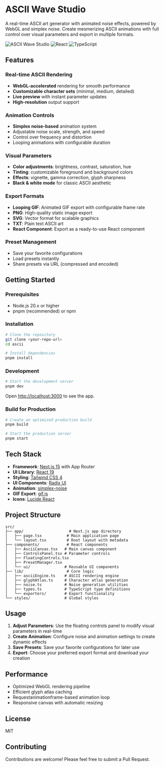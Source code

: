 # ASCII Wave Studio

A real-time ASCII art generator with animated noise effects, powered by WebGL and simplex noise. Create mesmerizing ASCII animations with full control over visual parameters and export in multiple formats.

![ASCII Wave Studio](https://img.shields.io/badge/Next.js-15.5-black?style=flat&logo=next.js)
![React](https://img.shields.io/badge/React-19.1-blue?style=flat&logo=react)
![TypeScript](https://img.shields.io/badge/TypeScript-5.x-blue?style=flat&logo=typescript)

## Features

### Real-time ASCII Rendering

- **WebGL-accelerated** rendering for smooth performance
- **Customizable character sets** (minimal, medium, detailed)
- **Live preview** with instant parameter updates
- **High-resolution** output support

### Animation Controls

- **Simplex noise-based** animation system
- Adjustable noise scale, strength, and speed
- Control over frequency and distortion
- Looping animations with configurable duration

### Visual Parameters

- **Color adjustments**: brightness, contrast, saturation, hue
- **Tinting**: customizable foreground and background colors
- **Effects**: vignette, gamma correction, glyph sharpness
- **Black & white mode** for classic ASCII aesthetic

### Export Formats

- **Looping GIF**: Animated GIF export with configurable frame rate
- **PNG**: High-quality static image export
- **SVG**: Vector format for scalable graphics
- **TXT**: Plain text ASCII art
- **React Component**: Export as a ready-to-use React component

### Preset Management

- Save your favorite configurations
- Load presets instantly
- Share presets via URL (compressed and encoded)

## Getting Started

### Prerequisites

- Node.js 20.x or higher
- pnpm (recommended) or npm

### Installation

```bash
# Clone the repository
git clone <your-repo-url>
cd ascii

# Install dependencies
pnpm install
```

### Development

```bash
# Start the development server
pnpm dev
```

Open [http://localhost:3000](http://localhost:3000) to see the app.

### Build for Production

```bash
# Create an optimized production build
pnpm build

# Start the production server
pnpm start
```

## Tech Stack

- **Framework**: [Next.js 15](https://nextjs.org) with App Router
- **UI Library**: [React 19](https://react.dev)
- **Styling**: [Tailwind CSS 4](https://tailwindcss.com)
- **UI Components**: [Radix UI](https://www.radix-ui.com)
- **Animation**: [simplex-noise](https://github.com/jwagner/simplex-noise.js)
- **GIF Export**: [gif.js](https://github.com/jnordberg/gif.js)
- **Icons**: [Lucide React](https://lucide.dev)

## Project Structure

```
src/
├── app/                    # Next.js app directory
│   ├── page.tsx           # Main application page
│   └── layout.tsx         # Root layout with metadata
├── components/            # React components
│   ├── AsciiCanvas.tsx   # Main canvas component
│   ├── ControlsPanel.tsx # Parameter controls
│   ├── FloatingControls.tsx
│   ├── PresetManager.tsx
│   └── ui/               # Reusable UI components
├── lib/                   # Core logic
│   ├── asciiEngine.ts    # ASCII rendering engine
│   ├── glyphAtlas.ts     # Character atlas generation
│   ├── noise.ts          # Noise generation utilities
│   ├── types.ts          # TypeScript type definitions
│   └── exporters/        # Export functionality
└── styles/               # Global styles
```

## Usage

1. **Adjust Parameters**: Use the floating controls panel to modify visual parameters in real-time
2. **Create Animation**: Configure noise and animation settings to create dynamic effects
3. **Save Presets**: Save your favorite configurations for later use
4. **Export**: Choose your preferred export format and download your creation

## Performance

- Optimized WebGL rendering pipeline
- Efficient glyph atlas caching
- Requestanimationframe-based animation loop
- Responsive canvas with automatic resizing

## License

MIT

## Contributing

Contributions are welcome! Please feel free to submit a Pull Request.
